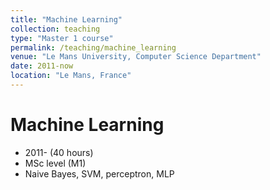 ```yaml
---
title: "Machine Learning"
collection: teaching
type: "Master 1 course"
permalink: /teaching/machine_learning
venue: "Le Mans University, Computer Science Department"
date: 2011-now
location: "Le Mans, France"
---
```


Machine Learning
=====
* 2011- (40 hours)
* MSc level (M1)
* Naive Bayes, SVM, perceptron, MLP

